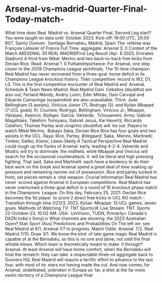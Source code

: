 # Arsenal-vs-madrid-Quarter-Final-Today-match-



What time does Real Madrid vs. Arsenal Quarter Final, Second Leg start?
You were taught on data until October 2023.
Kick-off: 19:00 UTC, 20:00 BST.
Sainty Dunium: Santiago Bernabéu, Madrid, Spain
The referee was François Letexier of France
Full Time aggregate: Arsenal 3, 0
Context of the Match
ARESENAL 30 REAL MADRIDFirst Leg Result (Apr 8 2025, Emirates Stadium)
A third from Mikel Merino and two back-to-back free kicks from Declan Rice.
Read: Arsenal 1 0 FulhamImportance: For Arsenal, one step closer to the 2009 Champions League semifinals. The 15-time champion Real Madrid has never recovered from a three-goal home deficit in its Champions League knockout history.
Their competitive record is W2, D1, L0. This is the first competitive encounter of Real Madrid and Arsenal.
Schedule & Team News
Madrid: Real Madrid
Dani Ceballos (doubtful) are also out; Ferland Mendy, Andriy Lunin, Éder Militão, Dani Carvajal and Eduardo Camavinga (suspended) are also unavailable.
Third: Jude Bellingham (3 assists), Vinícius Júnior (7), Rodrygo (5) and Kylian Mbappé (7 UCL goals)
XI: Courtois; Rodrygo, Bellingham, Vinícius Jr.; Mbappe; Vázquez, Asencio, Rüdiger, García; Valverde, Tchouaméni.
Army:
Gabriel Magalhães, Takehiro Tomiyasu, Gabriel Jesus, Kai Havertz, Riccardo Calafiori, Thomas Partey and Jorginho (doubtful) will be out.
Players to watch Mikel Merino, Bukayo Saka, Declan Rice Rice has four goals and two assists in the UCL.
Raya; Rice, Partey, Ødegaard; Saka, Merino, Martinelli; Timber, Salibo, Kiwior, Lewis-Skelly
A Tactical Perspective
Real Madrid could rough up the flanks of Arsenal early, leading 4-2-4. Valverde and Modric will try to dominate the midfield, while Mbappé and Vinícius will search for the occasional counterattack. It will be literal and high pressing fighting.
That said, Saka and Martinelli each have a tendency to do their best work on the break and Arsenal spend a great deal of time soaking up pressure and remaining narrow out of possession. Rice and parley tucked in front, set pieces remain a vital weapon.
Crucial Information
Real Madrid has never scored against Arsenal in European competitions.
Real Madrid has never overturned a three-goal deficit in a round of 16 knockout phase match in the Champions League.
On this day, February 25, 2021: Declan Rice becomes the 1st player to score 2 direct free kicks in UCL KO match - Transition through time O2123, 2023.
Kylian Mbappe: 13 UCL games, seven goals.
Methods of Watching
TV: TNT SportsUK Live Stream: TNT Sports 22-October-23. 10:02 AM.
USA: UniVision, TUDN, Primarily+
Canada's DAZN
India's SonyLiv
What channels are showing the 2023 Australian Open? Stan Sport (Aus)
Predictions and Probabilities
On The left we see Real Madrid at 6/1, Arsenal 1/7 to progress.
Match Odds: Arsenal 7/2, Real Madrid 7/10, Draw 3/1.
We know the kind of late-game magic Real Madrid is capable of at the Bernabéu, so this is no one and done, not until the final whistle blows. Which team is theoretically meant to make it through? Arsenal.
At least Arsenal will have home comfort, when the Bernabéu will host the rematch: they can take a respectable three-nil aggregate back to Gunners HQ. Real Madrid will require a terrific effort to advance to the last four, with most of its stars not having made the cut. And now comes, for Arsenal, undefeated, unbroken in Europe so far, a shot at the far more exotic territory of a Champions League final
